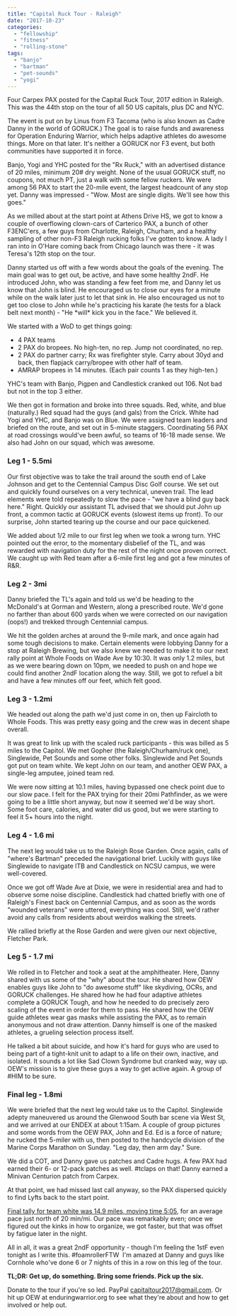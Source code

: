 ```yaml
---
title: "Capital Ruck Tour - Raleigh"
date: "2017-10-23"
categories: 
  - "fellowship"
  - "fitness"
  - "rolling-stone"
tags: 
  - "banjo"
  - "bartman"
  - "pet-sounds"
  - "yogi"
---
```


Four Carpex PAX posted for the Capital Ruck Tour, 2017 edition in Raleigh. This was the 44th stop on the tour of all 50 US capitals, plus DC and NYC.

The event is put on by Linus from F3 Tacoma (who is also known as Cadre Danny in the world of GORUCK.) The goal is to raise funds and awareness for Operation Enduring Warrior, which helps adaptive athletes do awesome things. More on that later. It's neither a GORUCK nor F3 event, but both communities have supported it in force.

Banjo, Yogi and YHC posted for the "Rx Ruck," with an advertised distance of 20 miles, minimum 20# dry weight. None of the usual GORUCK stuff, no coupons, not much PT, just a walk with some fellow ruckers. We were among 56 PAX to start the 20-mile event, the largest headcount of any stop yet. Danny was impressed - "Wow. Most are single digits. We'll see how this goes."

As we milled about at the start point at Athens Drive HS, we got to know a couple of overflowing clown-cars of Carterico PAX, a bunch of other F3ENC'ers, a few guys from Charlotte, Raleigh, Churham, and a healthy sampling of other non-F3 Raleigh rucking folks I've gotten to know. A lady I ran into in O'Hare coming back from Chicago launch was there - it was Teresa's 12th stop on the tour.

Danny started us off with a few words about the goals of the evening. The main goal was to get out, be active, and have some healthy 2ndF. He introduced John, who was standing a few feet from me, and Danny let us know that John is blind. He encouraged us to close our eyes for a minute while on the walk later just to let that sink in. He also encouraged us not to get too close to John while he's practicing his karate (he tests for a black belt next month) - "He \*will\* kick you in the face." We believed it.

We started with a WoD to get things going:

- 4 PAX teams
- 2 PAX do bropees. No high-ten, no rep. Jump not coordinated, no rep.
- 2 PAX do partner carry; Rx was firefighter style. Carry about 30yd and back, then flapjack carry/bropee with other half of team.
- AMRAP bropees in 14 minutes. (Each pair counts 1 as they high-ten.)

YHC's team with Banjo, Pigpen and Candlestick cranked out 106. Not bad but not in the top 3 either.

We then got in formation and broke into three squads. Red, white, and blue (naturally.) Red squad had the guys (and gals) from the Crick. White had Yogi and YHC, and Banjo was on Blue. We were assigned team leaders and briefed on the route, and set out in 5-minute staggers. Coordinating 56 PAX at road crossings would've been awful, so teams of 16-18 made sense. We also had John on our squad, which was awesome.

### Leg 1 - 5.5mi

Our first objective was to take the trail around the south end of Lake Johnson and get to the Centennial Campus Disc Golf course. We set out and quickly found ourselves on a very technical, uneven trail. The lead elements were told repeatedly to slow the pace - "we have a blind guy back here." Right. Quickly our assistant TL advised that we should put John up front, a common tactic at GORUCK events (slowest items up front). To our surprise, John started tearing up the course and our pace quickened.

We added about 1/2 mile to our first leg when we took a wrong turn. YHC pointed out the error, to the momentary disbelief of the TL, and was rewarded with navigation duty for the rest of the night once proven correct. We caught up with Red team after a 6-mile first leg and got a few minutes of R&R.

### Leg 2 - 3mi

Danny briefed the TL's again and told us we'd be heading to the McDonald's at Gorman and Western, along a prescribed route. We'd gone no farther than about 600 yards when we were corrected on our navigation (oops!) and trekked through Centennial campus.

We hit the golden arches at around the 9-mile mark, and once again had some tough decisions to make. Certain elements were lobbying Danny for a stop at Raleigh Brewing, but we also knew we needed to make it to our next rally point at Whole Foods on Wade Ave by 10:30. It was only 1.2 miles, but as we were bearing down on 10pm, we needed to push on and hope we could find another 2ndF location along the way. Still, we got to refuel a bit and have a few minutes off our feet, which felt good.

### Leg 3 - 1.2mi

We headed out along the path we'd just come in on, then up Faircloth to Whole Foods. This was pretty easy going and the crew was in decent shape overall.

It was great to link up with the scaled ruck participants - this was billed as 5 miles to the Capitol. We met Gopher (the Raleigh/Churham/ruck one), Singlewide, Pet Sounds and some other folks. Singlewide and Pet Sounds got put on team white. We kept John on our team, and another OEW PAX, a single-leg amputee, joined team red.

We were now sitting at 10.1 miles, having bypassed one check point due to our slow pace. I felt for the PAX trying for their 20mi Pathfinder, as we were going to be a little short anyway, but now it seemed we'd be way short. Some foot care, calories, and water did us good, but we were starting to feel it 5+ hours into the night.

### Leg 4 - 1.6 mi

The next leg would take us to the Raleigh Rose Garden. Once again, calls of "where's Bartman" preceded the navigational brief. Luckily with guys like Singlewide to navigate ITB and Candlestick on NCSU campus, we were well-covered.

Once we got off Wade Ave at Dixie, we were in residential area and had to observe some noise discipline. Candlestick had chatted briefly with one of Raleigh's Finest back on Centennial Campus, and as soon as the words "wounded veterans" were uttered, everything was cool. Still, we'd rather avoid any calls from residents about weirdos walking the streets.

We rallied briefly at the Rose Garden and were given our next objective, Fletcher Park.

### Leg 5 - 1.7 mi

We rolled in to Fletcher and took a seat at the amphitheater. Here, Danny shared with us some of the "why" about the tour. He shared how OEW enables guys like John to "do awesome stuff" like skydiving, OCRs, and GORUCK challenges. He shared how he had four adaptive athletes complete a GORUCK Tough, and how he needed to do precisely zero scaling of the event in order for them to pass. He shared how the OEW guide athletes wear gas masks while assisting the PAX, as to remain anonymous and not draw attention. Danny himself is one of the masked athletes, a grueling selection process itself.

He talked a bit about suicide, and how it's hard for guys who are used to being part of a tight-knit unit to adapt to a life on their own, inactive, and isolated. It sounds a lot like Sad Clown Syndrome but cranked way, way up. OEW's mission is to give these guys a way to get active again. A group of #HIM to be sure.

### Final leg - 1.8mi

We were briefed that the next leg would take us to the Capitol. Singlewide adepty maneuvered us around the Glenwood South bar scene via West St, and we arrived at our ENDEX at about 1:15am. A couple of group pictures and some words from the OEW PAX, John and Ed. Ed is a force of nature; he rucked the 5-miler with us, then posted to the handcycle division of the Marine Corps Marathon on Sunday. "Leg day, then arm day." Sure.

We did a COT, and Danny gave us patches and Cadre hugs. A few PAX had earned their 6- or 12-pack patches as well. #tclaps on that! Danny earned a Minivan Centurion patch from Carpex.

At that point, we had missed last call anyway, so the PAX dispersed quickly to find Lyfts back to the start point.

[Final tally for team white was 14.9 miles, moving time 5:05](https://www.strava.com/activities/1239726687), for an average pace just north of 20 min/mi. Our pace was remarkably even; once we figured out the kinks in how to organize, we got faster, but that was offset by fatigue later in the night.

All in all, it was a great 2ndF opportunity - though I'm feeling the 1stF even tonight as I write this. #foamrollerFTW  I'm amazed at Danny and guys like Cornhole who've done 6 or 7 nights of this in a row on this leg of the tour.

**TL;DR: Get up, do something. Bring some friends. Pick up the six.**

Donate to the tour if you're so led. PayPal capitaltour2017@gmail.com. Or hit up OEW at enduringwarrior.org to see what they're about and how to get involved or help out.
